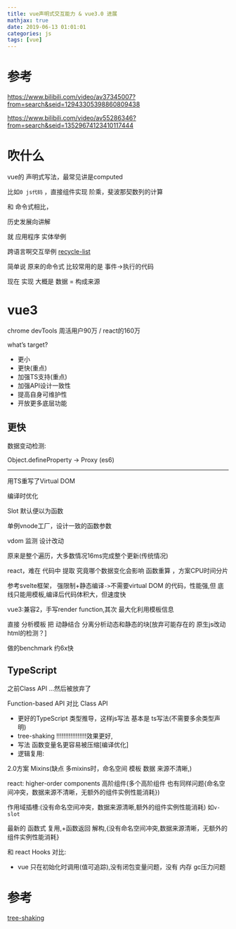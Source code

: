 ```yaml
---
title: vue声明式交互能力 & vue3.0 进展
mathjax: true
date: 2019-06-13 01:01:01
categories: js
tags: [vue]
---
```


# 参考

https://www.bilibili.com/video/av37345007?from=search&seid=12943305398860809438

https://www.bilibili.com/video/av55286346?from=search&seid=13529674123410117444

# 吹什么

vue的 声明式写法，最常见讲是computed

比如`0 js代码` ，直接组件实现 阶乘，斐波那契数列的计算

和 命令式相比，

历史发展向讲解

就 应用程序 实体举例

跨语言啊交互举例 [recycle-list](https://weex.apache.org/zh/docs/components/recycle-list.html)

简单说 原来的命令式 比较常用的是 事件->执行的代码

现在 实现 大概是 数据 = 构成来源

# vue3

chrome devTools 周活用户90万 / react的160万

what’s target?

 - 更小
 - 更快(重点)
 - 加强TS支持(重点)
 - 加强API设计一致性
 - 提高自身可维护性
 - 开放更多底层功能

## 更快

数据变动检测:

Object.defineProperty -> Proxy (es6)

---

用TS重写了Virtual DOM

编译时优化

Slot 默认便以为函数

单例vnode工厂，设计一致的函数参数


vdom 监测 设计改动

原来是整个遍历，大多数情况16ms完成整个更新(传统情况)

react，难在 代码中 提取 究竟哪个数据变化会影响 函数重算 ，方案CPU时间分片

参考svelte框架， 强限制+静态编译`->`不需要virtual DOM 的代码，性能强,但 底线只能用模板,编译后代码体积大，但速度快

vue3:兼容2，手写render function,其次 最大化利用模板信息

直接 分析模板 把 动静结合 分离分析动态和静态的块[放弃可能存在的 原生js改动 html的检测？]

做的benchmark 约6x快

## TypeScript

之前Class API ...然后被放弃了

Function-based API 对比 Class API

 - 更好的TypeScript 类型推导，这样js写法 基本是 ts写法(不需要多余类型声明)
 - tree-shaking !!!!!!!!!!!!!!!!!效果更好,
 - 写法 函数变量名更容易被压缩[编译优化]
 - 逻辑复用:

 2.0方案 Mixins(缺点 多mixins时，命名空间 模板 数据 来源不清晰,)

react: higher-order components 高阶组件(多个高阶组件 也有同样问题{命名空间冲突，数据来源不清晰，无额外的组件实例性能消耗})

作用域插槽:(没有命名空间冲突，数据来源清晰,额外的组件实例性能消耗) 如`v-slot`

最新的 函数式 复用,+函数返回 解构,{没有命名空间冲突,数据来源清晰，无额外的组件实例性能消耗}

和 react Hooks 对比:

 - vue 只在初始化时调用(值可追踪),没有闭包变量问题，没有 内存 gc压力问题




# 参考

[tree-shaking](https://segmentfault.com/a/1190000012794598?utm_source=tag-newest)
